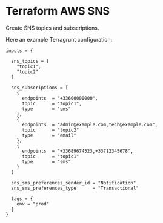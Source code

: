 # Terraform AWS SNS

Create SNS topics and subscriptions.

Here an example Terragrunt configuration:

```hcl
inputs = {

  sns_topics = [
    "topic1",
    "topic2"
  ]
  
  sns_subscriptions = [
    {
      endpoints  = "+33600000000",
      topic      = "topic1",
      type       = "sms"
    },
    {
      endpoints  = "admin@example.com,tech@example.com",
      topic      = "topic2"
      type       = "email"
    },
    {
      endpoints  = "+33689674523,+33712345678",
      topic      = "topic1"
      type       = "sms"
    }
  ]

  sns_sms_preferences_sender_id = "Notification"
  sns_sms_preferences_type      = "Transactional"

  tags = {
    env = "prod"
  }
}
```
